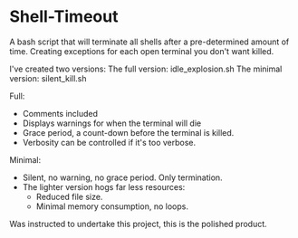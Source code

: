 # Shell-Timeout
A bash script that will terminate all shells after a pre-determined amount of time. 
Creating exceptions for each open terminal you don't want killed.

I've created two versions:
The full version: idle_explosion.sh
The minimal version: silent_kill.sh

Full:
- Comments included
- Displays warnings for when the terminal will die
- Grace period, a count-down before the terminal is killed.
- Verbosity can be controlled if it's too verbose.

Minimal:
- Silent, no warning, no grace period. Only termination.
- The lighter version hogs far less resources:  
    - Reduced file size.
    - Minimal memory consumption, no loops.


Was instructed to undertake this project, this is the polished product. 
